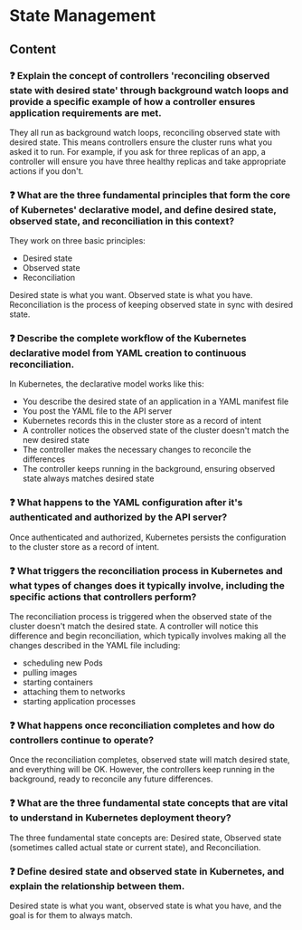 # State Management

## Content

### ❓ Explain the concept of controllers 'reconciling observed state with desired state' through background watch loops and provide a specific example of how a controller ensures application requirements are met.
They all run as background watch loops, reconciling observed state with desired state. This means controllers ensure the cluster runs what you asked it to run. For example, if you ask for three replicas of an app, a controller will ensure you have three healthy replicas and take appropriate actions if you don't.

### ❓ What are the three fundamental principles that form the core of Kubernetes' declarative model, and define desired state, observed state, and reconciliation in this context?
They work on three basic principles:
- Desired state
- Observed state
- Reconciliation

Desired state is what you want. Observed state is what you have. Reconciliation is the process of keeping observed state in sync with desired state.

### ❓ Describe the complete workflow of the Kubernetes declarative model from YAML creation to continuous reconciliation.
In Kubernetes, the declarative model works like this:
- You describe the desired state of an application in a YAML manifest file
- You post the YAML file to the API server
- Kubernetes records this in the cluster store as a record of intent
- A controller notices the observed state of the cluster doesn't match the new desired state
- The controller makes the necessary changes to reconcile the differences
- The controller keeps running in the background, ensuring observed state always matches desired state

### ❓ What happens to the YAML configuration after it's authenticated and authorized by the API server?
Once authenticated and authorized, Kubernetes persists the configuration to the cluster store as a record of intent.

### ❓ What triggers the reconciliation process in Kubernetes and what types of changes does it typically involve, including the specific actions that controllers perform?
The reconciliation process is triggered when the observed state of the cluster doesn't match the desired state. A controller will notice this difference and begin reconciliation, which typically involves making all the changes described in the YAML file including:
- scheduling new Pods
- pulling images
- starting containers
- attaching them to networks
- starting application processes

### ❓ What happens once reconciliation completes and how do controllers continue to operate?
Once the reconciliation completes, observed state will match desired state, and everything will be OK. However, the controllers keep running in the background, ready to reconcile any future differences.

### ❓ What are the three fundamental state concepts that are vital to understand in Kubernetes deployment theory?
The three fundamental state concepts are: Desired state, Observed state (sometimes called actual state or current state), and Reconciliation.

### ❓ Define desired state and observed state in Kubernetes, and explain the relationship between them.
Desired state is what you want, observed state is what you have, and the goal is for them to always match.

